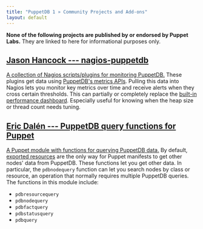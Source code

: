 ```yaml
---
title: "PuppetDB 1 » Community Projects and Add-ons"
layout: default
---
```



**None of the following projects are published by or endorsed by Puppet Labs.** They are linked to here for informational purposes only. 

[nagios]: https://github.com/jasonhancock/nagios-puppetdb
[dashboard]: ./maintain_and_tune.html#monitor-the-performance-dashboard
[query]: https://github.com/dalen/puppet-puppetdbquery
[exported]: /puppet/2.7/reference/lang_exported.html

[Jason Hancock --- nagios-puppetdb][nagios]
-----

[A collection of Nagios scripts/plugins for monitoring PuppetDB.][nagios] These plugins get data using [PuppetDB's metrics APIs](./api/query/v1/metrics.html). Pulling this data into Nagios lets you monitor key metrics over time and receive alerts when they cross certain thresholds. This can partially or completely replace the [built-in performance dashboard][dashboard]. Especially useful for knowing when the heap size or thread count needs tuning.


[Eric Dalén --- PuppetDB query functions for Puppet][query]
-----

[A Puppet module with functions for querying PuppetDB data.][query] By default, [exported resources][exported] are the only way for Puppet manifests to get other nodes' data from PuppetDB. These functions let you get other data. In particular, the `pdbnodequery` function can let you search nodes by class or resource, an operation that normally requires multiple PuppetDB queries. The functions in this module include: 

* `pdbresourcequery`
* `pdbnodequery`
* `pdbfactquery`
* `pdbstatusquery`
* `pdbquery`

